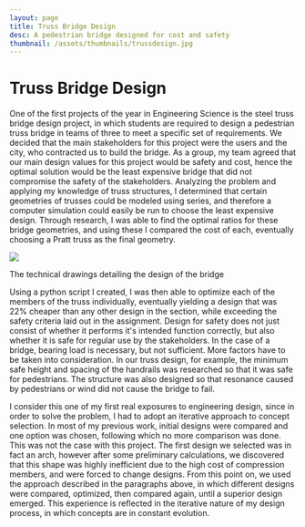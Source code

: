```yaml
---
layout: page
title: Truss Bridge Design
desc: A pedestrian bridge designed for cost and safety
thumbnail: /assets/thumbnails/trussdesign.jpg
---
```


Truss Bridge Design
====

 One of the first projects of the year in Engineering Science is the steel truss bridge design project, in which students are required to design a pedestrian truss bridge in teams of three to meet a specific set of requirements. We decided that the main stakeholders for this project were the users and the city, who contracted us to build the bridge. As a group, my team agreed that our main design values for this project would be safety and cost, hence the optimal solution would be the least expensive bridge that did not compromise the safety of the stakeholders. Analyzing the problem and applying my knowledge of truss structures, I determined that certain geometries of trusses could be modeled using series, and therefore a computer simulation could easily be run to choose the least expensive design. Through research, I was able to find the optimal ratios for these bridge geometries, and using these I compared the cost of each, eventually choosing a Pratt truss as the final geometry.

<div class="center">
    <div>
        <img src="{{ site.baseurl }}/assets/trussbridge.jpg" style="width: height:400px;">
        <p>The technical drawings detailing the design of the bridge</p>
    </div>
</div>

Using a python script I created, I was then able to optimize each of the members of the truss individually, eventually yielding a design that was 22% cheaper than any other design in the section, while exceeding the safety criteria laid out in the assignment. Design for safety does not just consist of whether it performs it's intended function correctly, but also whether it is safe for regular use by the stakeholders. In the case of a bridge, bearing load is necessary, but not sufficient. More factors have to be taken into consideration. In our truss design, for example, the minimum safe height and spacing of the handrails was researched so that it was safe for pedestrians. The structure was also designed so that resonance caused by pedestrians or wind did not cause the bridge to fail.

I consider this one of my first real exposures to engineering design, since in order to solve the problem, I had to adopt an iterative approach to concept selection. In most of my previous work, initial designs were compared and one option was chosen, following which no more comparison was done. This was not the case with this project. The first design we selected was in fact an arch, however after some preliminary calculations, we discovered that this shape was highly inefficient due to the high cost of compression members, and were forced to change designs. From this point on, we used the approach described in the paragraphs above, in which different designs were compared, optimized, then compared again, until a superior design emerged. This experience is reflected in the iterative nature of my design process, in which concepts are in constant evolution.
